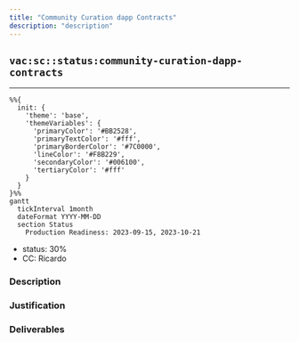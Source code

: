 ```yaml
---
title: "Community Curation dapp Contracts"
description: "description"
---
```

## `vac:sc::status:community-curation-dapp-contracts`
---

```mermaid
%%{ 
  init: { 
    'theme': 'base', 
    'themeVariables': { 
      'primaryColor': '#BB2528', 
      'primaryTextColor': '#fff', 
      'primaryBorderColor': '#7C0000', 
      'lineColor': '#F8B229', 
      'secondaryColor': '#006100', 
      'tertiaryColor': '#fff' 
    } 
  } 
}%%
gantt
  tickInterval 1month
  dateFormat YYYY-MM-DD 
  section Status
    Production Readiness: 2023-09-15, 2023-10-21
```

- status: 30%
- CC: Ricardo

### Description


### Justification


### Deliverables



